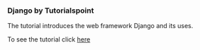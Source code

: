 <h3> Django by Tutorialspoint </h3>

<p>The tutorial introduces the web framework Django and its uses.</p>
<p>To see the tutorial click <a href="https://www.tutorialspoint.com/django/index.htm">here</a></p>
